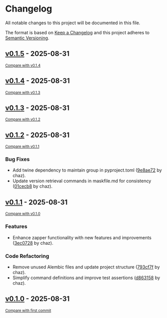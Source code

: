 # Changelog

All notable changes to this project will be documented in this file.

The format is based on [Keep a Changelog](http://keepachangelog.com/en/1.0.0/)
and this project adheres to [Semantic Versioning](http://semver.org/spec/v2.0.0.html).

<!-- insertion marker -->
## [v0.1.5](https://github.com/sicksubroutine/zapper/releases/tag/v0.1.5) - 2025-08-31

<small>[Compare with v0.1.4](https://github.com/sicksubroutine/zapper/compare/v0.1.4...v0.1.5)</small>

## [v0.1.4](https://github.com/sicksubroutine/zapper/releases/tag/v0.1.4) - 2025-08-31

<small>[Compare with v0.1.3](https://github.com/sicksubroutine/zapper/compare/v0.1.3...v0.1.4)</small>

## [v0.1.3](https://github.com/sicksubroutine/zapper/releases/tag/v0.1.3) - 2025-08-31

<small>[Compare with v0.1.2](https://github.com/sicksubroutine/zapper/compare/v0.1.2...v0.1.3)</small>

## [v0.1.2](https://github.com/sicksubroutine/zapper/releases/tag/v0.1.2) - 2025-08-31

<small>[Compare with v0.1.1](https://github.com/sicksubroutine/zapper/compare/v0.1.1...v0.1.2)</small>

### Bug Fixes

- Add twine dependency to maintain group in pyproject.toml ([9e8ae72](https://github.com/sicksubroutine/zapper/commit/9e8ae726068c87bb958e2d8cf918c98ca5f25d9c) by chaz).
- Update version retrieval commands in maskfile.md for consistency ([01cecb8](https://github.com/sicksubroutine/zapper/commit/01cecb8580dfaae7c1cb8da60f9ee2f7fad30370) by chaz).

## [v0.1.1](https://github.com/sicksubroutine/zapper/releases/tag/v0.1.1) - 2025-08-31

<small>[Compare with v0.1.0](https://github.com/sicksubroutine/zapper/compare/v0.1.0...v0.1.1)</small>

### Features

- Enhance zapper functionality with new features and improvements ([3ec0728](https://github.com/sicksubroutine/zapper/commit/3ec072864a47edc643921ebc6e233df71d743088) by chaz).

### Code Refactoring

- Remove unused Alembic files and update project structure ([793cf7f](https://github.com/sicksubroutine/zapper/commit/793cf7f50fa8c357a1d1c717fb667ea14cfe0f04) by chaz).
- Simplify command definitions and improve test assertions ([d863158](https://github.com/sicksubroutine/zapper/commit/d86315810c17b42d6c742a7ab488add9828ab666) by chaz).

## [v0.1.0](https://github.com/sicksubroutine/zapper/releases/tag/v0.1.0) - 2025-08-31

<small>[Compare with first commit](https://github.com/sicksubroutine/zapper/compare/569ece6a9f75e23333f5153a8041adfdbf76068b...v0.1.0)</small>
